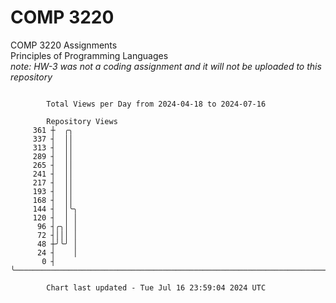 # COMP 3220
COMP 3220 Assignments  
Principles of Programming Languages  
*note: HW-3 was not a coding assignment and it will not be uploaded to this repository*  

```

        Total Views per Day from 2024-04-18 to 2024-07-16

        Repository Views
     361 ┼  ╭╮
     337 ┤  ││
     313 ┤  ││
     289 ┤  ││
     265 ┤  ││
     241 ┤  ││
     217 ┤  ││
     193 ┤  ││
     168 ┤  ││
     144 ┤  │╰╮
     120 ┤  │ │
      96 ┤╭╮│ │
      72 ┤│││ │
      48 ┼╯╰╯ │
      24 ┤    │
       0 ┤    ╰────────────────────────────────────────────────────────────────────────────────────

        Chart last updated - Tue Jul 16 23:59:04 2024 UTC
        
```
